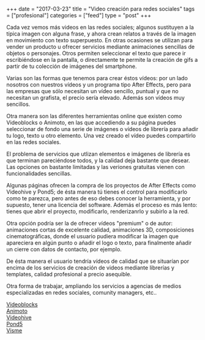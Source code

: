 +++
date = "2017-03-23"
title = "Video creación para redes sociales"
tags = ["profesional"]
categories = ["feed"]
type = "post"
+++

Cada vez vemos más videos en las redes sociales; algunos sustituyen a la típica imagen con alguna frase, y ahora crean relatos a través de la imagen en movimiento con texto superpuesto.
En otras ocasiones se utilizan para vender un producto u ofrecer servicios mediante animaciones sencillas de objetos o personajes. Otros permiten seleccionar el texto que parece ir escribiéndose en la pantalla, o directamente te permite la creación de gifs a partir de tu colección de imágenes del smartphone.

<!--more--> 

Varias son las formas que tenemos para crear éstos vídeos: por un lado nosotros con nuestros vídeos y un programa tipo After Effects, pero para las empresas que sólo necesitan un vídeo sencillo, puntual y que no necesitan un grafista, el precio sería elevado. Además son vídeos muy sencillos.

Otra manera son las diferentes herramientas online que existen como Videoblocks o Animoto, en las que accediendo a su página puedes seleccionar de fondo una serie de imágenes o vídeos de librería para añadir tu logo, texto u otro elemento. Una vez creado el vídeo puedes compartirlo en las redes sociales.

El problema de servicios que utlizan elementos e imágenes de librería es que terminan pareciéndose todos, y la calidad deja bastante que desear. Las opciones on bastante limitadas y las veriones gratuitas vienen con funcionalidades sencillas.

Algunas páginas ofrecen la compra de los proyectos de After Effects como Videohive y Pond5; de ésta manera tú tienes el control para modificarlo como te parezca, pero antes de eso debes conocer la herramienta, y por supuesto, tener una licencia del software. Además el proceso es más lento: tienes que abrir el proyecto, modificarlo, renderizanrlo y subirlo a la red.

Otra opción podría ser la de ofrecer vídeos "premium" o de autor: animaciones cortas de excelente calidad, animaciones 3D, composiciones cinematográficas, donde el usuario pudiera modificar la imagen que apareciera en algún punto o añadir el logo o texto, para finalmente añadir un cierre con datos de contacto, por ejemplo.

De ésta manera el usuario tendría vídeos de calidad que se situarían por encima de los servicios de creación de videos mediante librerías y templates, calidad profesional a precio asequible.

Otra forma de trabajar, ampliando los servicios a agencias de medios especializadas en redes sociales, comunity managers, etc..

[Videoblocks](https://www.videoblocks.com)<br>
[Animoto](https://animoto.com)<br>
[Videohive](https://videohive.net)<br>
[Pond5](https://www.pond5.com)<br>
[Visme](https://www.visme.co/)




